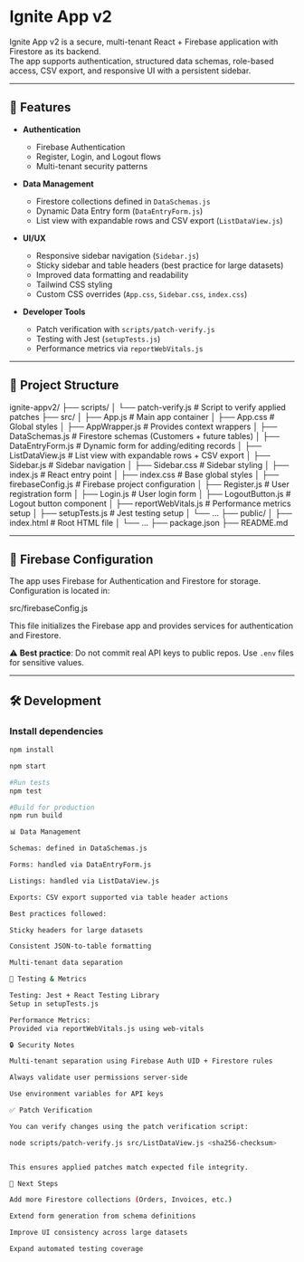 # Ignite App v2

Ignite App v2 is a secure, multi-tenant React + Firebase application with Firestore as its backend.  
The app supports authentication, structured data schemas, role-based access, CSV export, and responsive UI with a persistent sidebar.

---

## 🚀 Features

- **Authentication**
  - Firebase Authentication
  - Register, Login, and Logout flows
  - Multi-tenant security patterns

- **Data Management**
  - Firestore collections defined in `DataSchemas.js`
  - Dynamic Data Entry form (`DataEntryForm.js`)
  - List view with expandable rows and CSV export (`ListDataView.js`)

- **UI/UX**
  - Responsive sidebar navigation (`Sidebar.js`)
  - Sticky sidebar and table headers (best practice for large datasets)
  - Improved data formatting and readability
  - Tailwind CSS styling
  - Custom CSS overrides (`App.css`, `Sidebar.css`, `index.css`)

- **Developer Tools**
  - Patch verification with `scripts/patch-verify.js`
  - Testing with Jest (`setupTests.js`)
  - Performance metrics via `reportWebVitals.js`

---

## 📂 Project Structure

ignite-appv2/
├── scripts/
│ └── patch-verify.js # Script to verify applied patches
├── src/
│ ├── App.js # Main app container
│ ├── App.css # Global styles
│ ├── AppWrapper.js # Provides context wrappers
│ ├── DataSchemas.js # Firestore schemas (Customers + future tables)
│ ├── DataEntryForm.js # Dynamic form for adding/editing records
│ ├── ListDataView.js # List view with expandable rows + CSV export
│ ├── Sidebar.js # Sidebar navigation
│ ├── Sidebar.css # Sidebar styling
│ ├── index.js # React entry point
│ ├── index.css # Base global styles
│ ├── firebaseConfig.js # Firebase project configuration
│ ├── Register.js # User registration form
│ ├── Login.js # User login form
│ ├── LogoutButton.js # Logout button component
│ ├── reportWebVitals.js # Performance metrics setup
│ ├── setupTests.js # Jest testing setup
│ └── ...
├── public/
│ ├── index.html # Root HTML file
│ └── ...
├── package.json
├── README.md



---

## 🔑 Firebase Configuration

The app uses Firebase for Authentication and Firestore for storage.  
Configuration is located in:

src/firebaseConfig.js


This file initializes the Firebase app and provides services for authentication and Firestore.

⚠️ **Best practice**: Do not commit real API keys to public repos. Use `.env` files for sensitive values.

---

## 🛠️ Development

### Install dependencies
```bash
npm install

npm start

#Run tests
npm test

#Build for production
npm run build

📊 Data Management

Schemas: defined in DataSchemas.js

Forms: handled via DataEntryForm.js

Listings: handled via ListDataView.js

Exports: CSV export supported via table header actions

Best practices followed:

Sticky headers for large datasets

Consistent JSON-to-table formatting

Multi-tenant data separation

🧪 Testing & Metrics

Testing: Jest + React Testing Library
Setup in setupTests.js

Performance Metrics:
Provided via reportWebVitals.js using web-vitals

🔒 Security Notes

Multi-tenant separation using Firebase Auth UID + Firestore rules

Always validate user permissions server-side

Use environment variables for API keys

✅ Patch Verification

You can verify changes using the patch verification script:

node scripts/patch-verify.js src/ListDataView.js <sha256-checksum>


This ensures applied patches match expected file integrity.

📌 Next Steps

Add more Firestore collections (Orders, Invoices, etc.)

Extend form generation from schema definitions

Improve UI consistency across large datasets

Expand automated testing coverage





